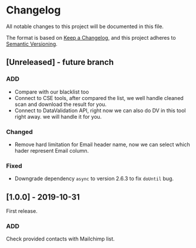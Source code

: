 # Changelog
All notable changes to this project will be documented in this file.

The format is based on [Keep a Changelog](https://keepachangelog.com/en/1.0.0/),
and this project adheres to [Semantic Versioning](https://semver.org/spec/v2.0.0.html).

## [Unreleased] - future branch
### ADD
- Compare with our blacklist too
- Connect to CSE tools, after compared the list, we well handle cleaned scan and download the result for you.
- Connect to DataValidation API, right now we can also do DV in this tool right away. we will handle it for you.
### Changed
- Remove hard limitation for Email header name, now we can select which hader represent Email column.
### Fixed
- Downgrade dependency `async` to version 2.6.3 to fix `doUntil` bug.

## [1.0.0] - 2019-10-31
First release.
### ADD
Check provided contacts with Mailchimp list.